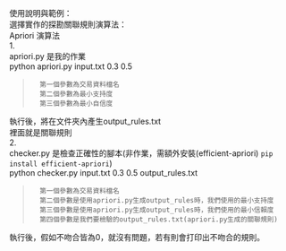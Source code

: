 使用說明與範例：  
選擇實作的探勘關聯規則演算法：  
	Apriori 演算法  
1.  
	apriori.py 是我的作業  
	python apriori.py input.txt 0.3 0.5  
>		第一個參數為交易資料檔名
>		第二個參數為最小支持度
>		第三個參數為最小自信度

 執行後，將在文件夾內產生output_rules.txt  
	裡面就是關聯規則  
2.  
	checker.py 是檢查正確性的腳本(非作業，需額外安裝(efficient-apriori) `pip install efficient-apriori`)  
	python checker.py input.txt 0.3 0.5 output_rules.txt  
>		第一個參數為交易資料檔名
>		第二個參數是使用apriori.py生成output_rules時，我們使用的最小支持度
>		第三個參數是使用apriori.py生成output_rules時，我們使用的最小信賴度
>		第四個參數是我們要檢驗的output_rules.txt(apriori.py生成的關聯規則)

 執行後，假如不吻合皆為0，就沒有問題，若有則會打印出不吻合的規則。  

